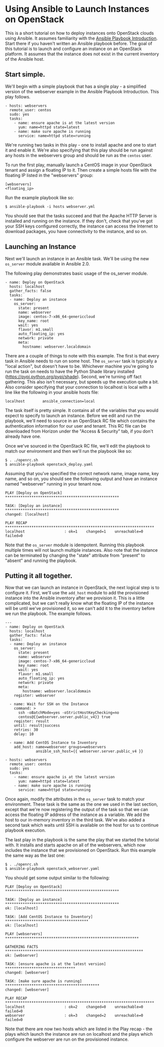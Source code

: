 # Using Ansible to Launch Instances on OpenStack 

This is a short tutorial on how to deploy instances onto OpenStack
clouds using Ansible.  It assumes familiarity with the [Ansible
Playbook
Introduction](http://docs.ansible.com/ansible/playbooks_intro.html).
Start there if you haven't written an Ansible playbook before.  The
goal of this tutorial is to launch and configure an instance on an
OpenStack platform.  It assumes that the instance does not exist in
the current inventory of the Ansible host.

## Start simple.

We'll begin with a simple playbook that has a single play - a
simplified version of the webserver example in the Ansible Playbook
Introduction.  This play follows.

```
- hosts: webservers
  remote_user: centos
  sudo: yes
  tasks:
    - name: ensure apache is at the latest version
      yum: name=httpd state=latest
    - name: make sure apache is running
      service: name=httpd state=running
```

We're running two tasks in this play - one to install apache and one
to start it and enable it.  We're also specifying that this play
should be run against any hosts in the webservers group and should be
run as the `centos` user.

To run the first play, manually launch a CentOS image in your
OpenStack tenant and assign a floating IP to it.  Then create a simple
hosts file with the floating IP listed in the "webservers" group:

```
[webservers]
<floating_ip>
```

Run the example playbook like so:

```
$ ansible-playbook -i hosts webserver.yml
```

You should see that the tasks succeed and that the Apache HTTP Server
is installed and running on the instance.  If they don't, check that
you've got your SSH keys configured correctly, the instance can access
the Internet to download packages, you have connectivity to the
instance, and so on.

## Launching an Instance

Next we'll launch an instance in an Ansible task.  We'll be using the
new `os_server` module available in Ansible 2.0.

The following play demonstrates basic usage of the os_server module.

```
- name: Deploy on OpenStack
  hosts: localhost
  gather_facts: false
  tasks:
  - name: Deploy an instance
    os_server:
      state: present
      name: webserver
      image: centos-7-x86_64-genericcloud
      key_name: root
      wait: yes
      flavor: m1.small
      auto_floating_ip: yes
      network: private
      meta:
        hostname: webserver.localdomain
```

There are a couple of things to note with this example.  The first is
that every task in Ansible needs to run on some host.  The `os_server`
task is typically a "local action", but doesn't have to be.  Whichever
machine you're going to run the task on needs to have the Python Shade
library installed (https://pypi.python.org/pypi/shade).  Second, we're
turning off fact gathering.  This also isn't necessary, but speeds up
the execution quite a bit.  Also consider specifying that your
connection to localhost is local with a line like the following in
your ansible hosts file:

```
localhost        ansible_connection=local
```

The task itself is pretty simple.  It contains all of the variables
that you would expect to specify to launch an instance. Before we edit
and run the playbook, we'll need to source in an OpenStack RC file
which contains the authentication information for our user and
tenant. This RC file can be downloaded from Horizon under the "Access
& Security" tab, if you don't already have one.

Once we've sourced in the OpenStack RC file, we'll edit the playbook to match our environment and then we'll run the playbook like so:

```
$ . ./openrc.sh
$ ansible-playbook openstack_deploy.yaml
```

Assuming that you've specified the correct network name, image name, key
name, and so on, you should see the following output and have an
instance named "webserver" running in your tenant now.

```
PLAY [Deploy on OpenStack] **************************************************** 

TASK: [Deploy an instance] **************************************************** 
changed: [localhost]

PLAY RECAP ******************************************************************** 
localhost                  : ok=1    changed=1    unreachable=0    failed=0   

```

Note that the `os_server` module is idempotent.  Running this
playbook multiple times will not launch multiple instances.  Also note
that the instance can be terminated by changing the "state" attribute
from "present" to "absent" and running the playbook.

## Putting it all together.

Now that we can launch an instance in OpenStack, the next logical step
is to configure it.  First, we'll use the `add_host` module to add the
provisioned instance into the Ansible inventory after we provision it.
This is a little complicated, but we can't really know what the
floating IP of the instance will be until we've provisioned it, so we
can't add it to the inventory before we run the playbook.  The example
follows.

```
---
- name: Deploy on OpenStack
  hosts: localhost
  gather_facts: false
  tasks:
  - name: Deploy an instance
    os_server:
      state: present
      name: webserver
      image: centos-7-x86_64-genericcloud
      key_name: root
      wait: yes
      flavor: m1.small
      auto_floating_ip: yes
      network: private
      meta:
        hostname: webserver.localdomain
    register: webserver

  - name: Wait for SSH on the Instance
    command: >
      ssh -oBatchMode=yes -oStrictHostKeyChecking=no
      centos@{{webserver.server.public_v4}} true
    register: result
    until: result|success
    retries: 30
    delay: 10
  
  - name: Add CentOS Instance to Inventory
    add_host: name=webserver groups=webservers
              ansible_ssh_host={{ webserver.server.public_v4 }} 
  
- hosts: webservers
  remote_user: centos
  sudo: yes
  tasks:
    - name: ensure apache is at the latest version
      yum: name=httpd state=latest
    - name: make sure apache is running
      service: name=httpd state=running
```

Once again, modify the attributes in the `os_server` task to match
your environment.  These task is the same as the one we used in the
last section, except that we're now registering the output of the task
so that we can access the floating IP address of the instance as a
variable.  We add the host to our in-memory inventory in the third
task. We've also added a second task which waits until SSH is
available on the host for us to continue playbook execution.

The last play in the playbook is the same the play that we started the
tutorial with.  It installs and starts apache on all of the
webservers, which now includes the instance that we provisioned on
OpenStack.  Run this example the same way as the last one:

```
$ . ./openrc.sh
$ ansible-playbook openstack_webserver.yaml
```

You should get some output similar to the following:

```
PLAY [Deploy on OpenStack] **************************************************** 

TASK: [Deploy an instance] **************************************************** 
ok: [localhost]

TASK: [Add CentOS Instance to Inventory] ************************************** 
ok: [localhost]

PLAY [webservers] ************************************************************* 

GATHERING FACTS *************************************************************** 
ok: [webserver]

TASK: [ensure apache is at the latest version] ******************************** 
changed: [webserver]

TASK: [make sure apache is running] ******************************************* 
changed: [webserver]

PLAY RECAP ******************************************************************** 
localhost                  : ok=2    changed=0    unreachable=0    failed=0   
webserver                  : ok=3    changed=2    unreachable=0    failed=0   
```

Note that there are now two hosts which are listed in the Play recap -
the plays which launch the instance are run on localhost and the plays
which configure the webserver are run on the provisioned instance.

